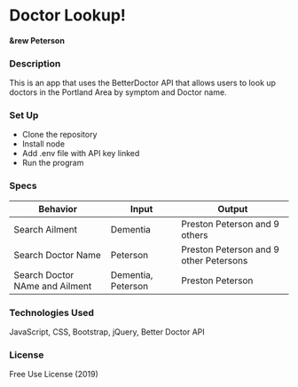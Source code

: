 #  Doctor Lookup!



#### &rew Peterson

### Description
This is an app that uses the BetterDoctor API that allows users to look up doctors in the Portland Area by symptom and Doctor name.



### Set Up
* Clone the repository
* Install node
* Add .env file with API key linked
* Run the program


### Specs

| Behavior | Input | Output |
|-|-|-|
| Search Ailment | Dementia | Preston Peterson and 9 others |
| Search Doctor Name | Peterson | Preston Peterson and 9 other Petersons |
| Search Doctor NAme and Ailment | Dementia, Peterson | Preston Peterson |


### Technologies Used

JavaScript, CSS, Bootstrap, jQuery, Better Doctor API

### License

Free Use License (2019)
